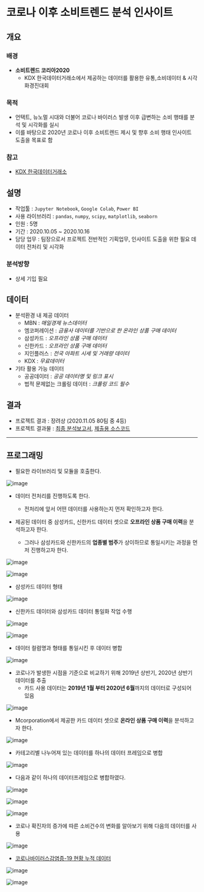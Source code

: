 # 코로나 이후 소비트렌드 분석 인사이트

## 개요
### 배경
- **소비트렌드 코리아2020**
  - KDX 한국데이터거래소에서 제공하는 데이터를 활용한 유통,소비데이터 & 시각화경진대회
### 목적
- 언택트, 뉴노멀 시대와 더불어 코로나 바이러스 발생 이후 급변하는 소비 행태를 분석 및 시각화를 실시
- 이를 바탕으로 2020년 코로나 이후 소비트렌드 제시 및 향후 소비 행태 인사이트 도출을 목표로 함
### 참고
- [KDX 한국데이터거래소](https://lab.kdx.kr/adl/contest/main.php)

## 설명
- 작업툴 : `Jupyter Notebook`, `Google Colab`, `Power BI`
- 사용 라이브러리 : `pandas`, `numpy`, `scipy`, `matplotlib`, `seaborn`
- 인원 : 5명
- 기간 : 2020.10.05 ~ 2020.10.16
- 담당 업무 : 팀장으로서 프로젝트 전반적인 기획업무, 인사이트 도출을 위한 필요 데이터 전처리 및 시각화

### 분석방향
- 상세 기입 필요
## 데이터
- 분석환경 내 제공 데이터
  - MBN : *매일경제 뉴스데이터*
  - 엠코퍼레이션 : *금융사 데이터를 기반으로 한 온라인 상품 구매 데이터*
  - 삼성카드 : *오프라인 상품 구매 데이터*
  - 신한카드 : *오프라인 상품 구매 데이터*
  - 지인플러스 : *전국 아파트 시세 및 거래량 데이터*
  - KDX : *무료데이터*
- 기타 활용 가능 데이터
  - 공공데이터 : *공공 데이터명 및 링크 표시*
  - 법적 문제없는 크롤링 데이터 : *크롤링 코드 필수*
## 결과
- 프로젝트 결과 : 장려상 (2020.11.05 80팀 중 4등)
- 프로젝트 결과물 : [최종 분석보고서](https://github.com/OH1107/Project/blob/master/%EC%BD%94%EB%A1%9C%EB%82%98_%EC%9D%B4%ED%9B%84_%EC%86%8C%EB%B9%84%ED%8A%B8%EB%A0%8C%EB%93%9C_%EB%B6%84%EC%84%9D_%EC%9D%B8%EC%82%AC%EC%9D%B4%ED%8A%B8/%E1%84%8F%E1%85%A9%E1%84%85%E1%85%A9%E1%84%82%E1%85%A1_%E1%84%8B%E1%85%B5%E1%84%92%E1%85%AE_%E1%84%89%E1%85%A9%E1%84%87%E1%85%B5%E1%84%90%E1%85%B3%E1%84%85%E1%85%A6%E1%86%AB%E1%84%83%E1%85%B3_%E1%84%87%E1%85%AE%E1%86%AB%E1%84%89%E1%85%A5%E1%86%A8_%E1%84%8B%E1%85%B5%E1%86%AB%E1%84%89%E1%85%A1%E1%84%8B%E1%85%B5%E1%84%90%E1%85%B3.pdf), [제출용 소스코드](https://github.com/OH1107/Project/blob/master/%EC%BD%94%EB%A1%9C%EB%82%98_%EC%9D%B4%ED%9B%84_%EC%86%8C%EB%B9%84%ED%8A%B8%EB%A0%8C%EB%93%9C_%EB%B6%84%EC%84%9D_%EC%9D%B8%EC%82%AC%EC%9D%B4%ED%8A%B8/final_analysis.ipynb)
---
## 프로그래밍
- 필요한 라이브러리 및 모듈을 호출한다.

![image](https://user-images.githubusercontent.com/67505208/100179813-1f8e3280-2f1a-11eb-9079-9b852b055ee8.png)

- 데이터 전처리를 진행하도록 한다.
  - 전처리에 앞서 어떤 데이터를 사용하는지 먼저 확인하고자 한다.

- 제공된 데이터 중 삼성카드, 신한카드 데이터 셋으로 **오프라인 상품 구매 이력**을 분석하고자 한다.
  - 그러나 삼성카드와 신한카드의 **업종별 범주**가 상이하므로 통일시키는 과정을 먼저 진행하고자 한다.
  
![image](https://user-images.githubusercontent.com/67505208/100180133-e30f0680-2f1a-11eb-88c4-bf19d152d5f7.png)

![image](https://user-images.githubusercontent.com/67505208/100180184-f7530380-2f1a-11eb-929a-aa270f35c55d.png)

- 삼성카드 데이터 형태

![image](https://user-images.githubusercontent.com/67505208/100336808-f654cb80-3019-11eb-8cf9-cb9081b57d7a.png)

- 신한카드 데이터와 삼성카드 데이터 통일화 작업 수행

![image](https://user-images.githubusercontent.com/67505208/100336953-20a68900-301a-11eb-93d8-0307ca3fe7de.png)

![image](https://user-images.githubusercontent.com/67505208/100337044-416ede80-301a-11eb-9f50-3b28ca66b30e.png)

- 데이터 컬렴명과 형태를 통일시킨 후 데이터 병합

![image](https://user-images.githubusercontent.com/67505208/100337206-6f542300-301a-11eb-8b76-87165d03fff9.png)

- 코로나가 발생한 시점을 기준으로 비교하기 위해 2019년 상반기, 2020년 상반기 데이터를 추출
  - 카드 사용 데이터는 **2019년 1월 부터 2020년 6월**까지의 데이터로 구성되어 있음

![image](https://user-images.githubusercontent.com/67505208/100613548-13f69d80-3358-11eb-93b8-240d1ef1d7c0.png)

- Mcorporation에서 제공한 카드 데이터 셋으로 **온라인 상품 구매 이력**을 분석하고자 한다.

![image](https://user-images.githubusercontent.com/67505208/100613806-764f9e00-3358-11eb-8868-d272d43d0ba0.png)

- 카테고리별 나누어져 있는 데이터를 하나의 데이터 프레임으로 병합

![image](https://user-images.githubusercontent.com/67505208/100613993-c3337480-3358-11eb-8f68-c9598909439a.png)

  - 다음과 같이 하나의 데이터프레임으로 병합하였다.
  
  ![image](https://user-images.githubusercontent.com/67505208/100614352-5c628b00-3359-11eb-804d-80d0cffbc3fe.png)

![image](https://user-images.githubusercontent.com/67505208/100846461-e594d180-34c1-11eb-9972-43e813006689.png)

![image](https://user-images.githubusercontent.com/67505208/100846535-fcd3bf00-34c1-11eb-92cb-5d200035c44b.png)

- 코로나 확진자의 증가에 따른 소비건수의 변화를 알아보기 위해 다음의 데이터를 사용

![image](https://user-images.githubusercontent.com/67505208/100846832-5805b180-34c2-11eb-8266-376db31f50a2.png)

- [코로나바이러스감염증-19 현황 누적 데이터](https://kdx.kr/data/view?product_id=25918)

![image](https://user-images.githubusercontent.com/67505208/100847331-0873b580-34c3-11eb-9139-53f97dfc3bdc.png)

![image](https://user-images.githubusercontent.com/67505208/100847425-29d4a180-34c3-11eb-8094-2a84b4c580d4.png)

